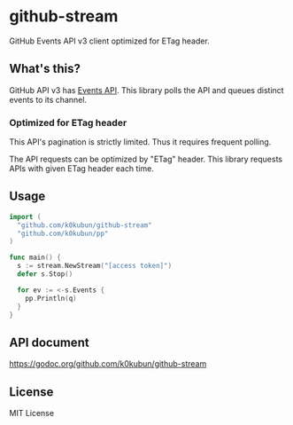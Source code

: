 # github-stream

GitHub Events API v3 client optimized for ETag header.

## What's this?

GitHub API v3 has [Events API](https://developer.github.com/v3/activity/events/).
This library polls the API and queues distinct events to its channel.

### Optimized for ETag header
This API's pagination is strictly limited. Thus it requires frequent polling.

The API requests can be optimized by "ETag" header.
This library requests APIs with given ETag header each time.

## Usage

```go
import (
  "github.com/k0kubun/github-stream"
  "github.com/k0kubun/pp"
)

func main() {
  s := stream.NewStream("[access token]")
  defer s.Stop()

  for ev := <-s.Events {
    pp.Println(q)
  }
}
```

## API document

https://godoc.org/github.com/k0kubun/github-stream

## License

MIT License
